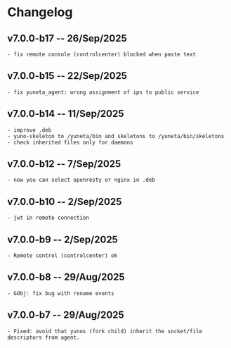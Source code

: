 # **Changelog**

## v7.0.0-b17 -- 26/Sep/2025
    - fix remote console (controlcenter) blocked when paste text

## v7.0.0-b15 -- 22/Sep/2025
    - fix yuneta_agent: wrong assignment of ips to public service

## v7.0.0-b14 -- 11/Sep/2025
    - improve .deb
    - yuno-skeleton to /yuneta/bin and skeletons to /yuneta/bin/skeletons
    - check inherited files only for daemons

## v7.0.0-b12 -- 7/Sep/2025
    - now you can select openresty or nginx in .deb

## v7.0.0-b10 -- 2/Sep/2025
    - jwt in remote connection

## v7.0.0-b9 -- 2/Sep/2025
    - Remote control (controlcenter) ok

## v7.0.0-b8 -- 29/Aug/2025
    - GObj: fix bug with rename events

## v7.0.0-b7 -- 29/Aug/2025
    - Fixed: avoid that yunos (fork child) inherit the socket/file descriptors from agent.
